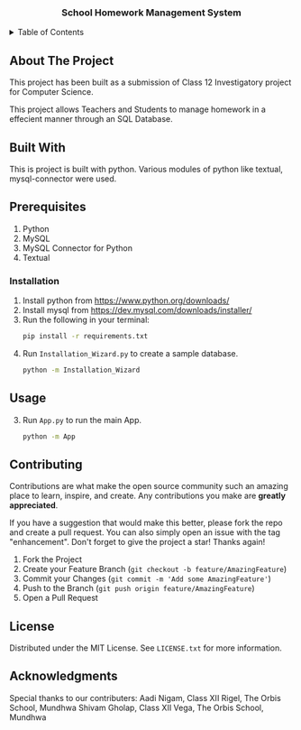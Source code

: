 <h3 align="center">School Homework Management System</h3>
</div>
<details>
  <summary>Table of Contents</summary>
  <ol>
    <li>
      <a href="#about-the-project">About The Project</a>
    </li>
    <li><a href="#installation">Installation</a></li>
    <li><a href="#usage">Usage</a></li>
    <li><a href="#contributing">Contributing</a></li>
    <li><a href="#license">License</a></li>
    <li><a href="#acknowledgments">Acknowledgments</a></li>
  </ol>
</details>

## About The Project
This project has been built as a submission of Class 12 Investigatory project for Computer Science.

This project allows Teachers and Students to manage homework in a effecient manner through an SQL Database.

## Built With

This is project is built with python. Various modules of python like textual, mysql-connector were used.

## Prerequisites
1) Python
2) MySQL
3) MySQL Connector for Python
4) Textual

### Installation

1. Install python from https://www.python.org/downloads/
2. Install mysql from https://dev.mysql.com/downloads/installer/
3. Run the following in your terminal:
   ```sh
   pip install -r requirements.txt
   ```
4. Run ```Installation_Wizard.py``` to create a sample database.
   ```sh
   python -m Installation_Wizard
   ```

## Usage
3. Run ```App.py``` to run the main App.
   ```sh
   python -m App
   ```
## Contributing
Contributions are what make the open source community such an amazing place to learn, inspire, and create. Any contributions you make are **greatly appreciated**.

If you have a suggestion that would make this better, please fork the repo and create a pull request. You can also simply open an issue with the tag "enhancement".
Don't forget to give the project a star! Thanks again!

1. Fork the Project
2. Create your Feature Branch (`git checkout -b feature/AmazingFeature`)
3. Commit your Changes (`git commit -m 'Add some AmazingFeature'`)
4. Push to the Branch (`git push origin feature/AmazingFeature`)
5. Open a Pull Request

## License

Distributed under the MIT License. See `LICENSE.txt` for more information.

## Acknowledgments
Special thanks to our contributers:
Aadi Nigam, Class XII Rigel, The Orbis School, Mundhwa
Shivam Gholap, Class XII Vega, The Orbis School, Mundhwa
